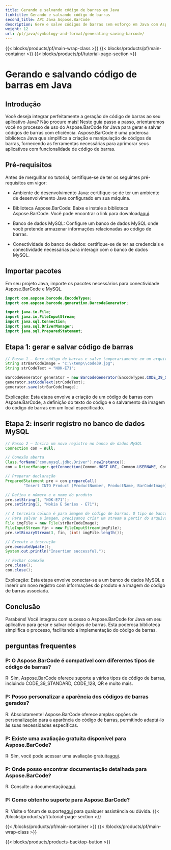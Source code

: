 ```yaml
---
title: Gerando e salvando código de barras em Java
linktitle: Gerando e salvando código de barras
second_title: API Java Aspose.BarCode
description: Gere e salve códigos de barras sem esforço em Java com Aspose.BarCode. Integre-se perfeitamente, personalize a aparência e aproveite amplo suporte a códigos de barras.
weight: 12
url: /pt/java/symbology-and-format/generating-saving-barcode/
---
```


{{< blocks/products/pf/main-wrap-class >}}
{{< blocks/products/pf/main-container >}}
{{< blocks/products/pf/tutorial-page-section >}}

# Gerando e salvando código de barras em Java


## Introdução

Você deseja integrar perfeitamente a geração de código de barras ao seu aplicativo Java? Não procure mais! Neste guia passo a passo, orientaremos você no processo de uso do Aspose.BarCode for Java para gerar e salvar códigos de barras com eficiência. Aspose.BarCode é uma poderosa biblioteca Java que simplifica a criação e manipulação de códigos de barras, fornecendo as ferramentas necessárias para aprimorar seus aplicativos com funcionalidade de código de barras.

## Pré-requisitos

Antes de mergulhar no tutorial, certifique-se de ter os seguintes pré-requisitos em vigor:

- Ambiente de desenvolvimento Java: certifique-se de ter um ambiente de desenvolvimento Java configurado em sua máquina.

- Biblioteca Aspose.BarCode: Baixe e instale a biblioteca Aspose.BarCode. Você pode encontrar o link para download[aqui](https://releases.aspose.com/barcode/java/).

- Banco de dados MySQL: Configure um banco de dados MySQL onde você pretende armazenar informações relacionadas ao código de barras.

- Conectividade do banco de dados: certifique-se de ter as credenciais e conectividade necessárias para interagir com o banco de dados MySQL.

## Importar pacotes

Em seu projeto Java, importe os pacotes necessários para conectividade Aspose.BarCode e MySQL.

```java
import com.aspose.barcode.EncodeTypes;
import com.aspose.barcode.generation.BarcodeGenerator;

import java.io.File;
import java.io.FileInputStream;
import java.sql.Connection;
import java.sql.DriverManager;
import java.sql.PreparedStatement;
```

## Etapa 1: gerar e salvar código de barras

```java
// Passo 1 – Gere código de barras e salve temporariamente em um arquivo
String strBarCodeImage = "c:\\temp\\code39.jpg";
String strCodeText = "NOK-E71";

BarcodeGenerator generator = new BarcodeGenerator(EncodeTypes.CODE_39_STANDARD);
generator.setCodeText(strCodeText);
generator.save(strBarCodeImage);
```

Explicação: Esta etapa envolve a criação de um código de barras com Aspose.BarCode, a definição do texto do código e o salvamento da imagem do código de barras em um local especificado.

## Etapa 2: inserir registro no banco de dados MySQL

```java
// Passo 2 – Insira um novo registro no banco de dados MySQL
Connection con = null;

// Conexão aberta
Class.forName("com.mysql.jdbc.Driver").newInstance();
con = DriverManager.getConnection(Common.HOST_URI, Common.USERNAME, Common.PASSWORD);

// Preparar declaração
PreparedStatement pre = con.prepareCall(
        "Insert INTO Product (ProductNumber, ProductName, BarCodeImage) " + "VALUES (?, ?, ?) ");

// Defina o número e o nome do produto
pre.setString(1, "NOK-E71");
pre.setString(2, "Nokia E Series - E71");

// A terceira coluna é para imagem de código de barras. O tipo de banco de dados é BLOB
// Para salvar a imagem, precisamos criar um stream a partir do arquivo de imagem
File imgFile = new File(strBarCodeImage);
FileInputStream fin = new FileInputStream(imgFile);
pre.setBinaryStream(3, fin, (int) imgFile.length());

// Execute a instrução
pre.executeUpdate();
System.out.println("Insertion successful.");

// Fechar conexão
pre.close();
con.close();
```

Explicação: Esta etapa envolve conectar-se a um banco de dados MySQL e inserir um novo registro com informações do produto e a imagem do código de barras associada.

## Conclusão

Parabéns! Você integrou com sucesso o Aspose.BarCode for Java em seu aplicativo para gerar e salvar códigos de barras. Esta poderosa biblioteca simplifica o processo, facilitando a implementação do código de barras.

## perguntas frequentes

### P: O Aspose.BarCode é compatível com diferentes tipos de código de barras?
R: Sim, Aspose.BarCode oferece suporte a vários tipos de código de barras, incluindo CODE_39_STANDARD, CODE_128, QR e muito mais.

### P: Posso personalizar a aparência dos códigos de barras gerados?
R: Absolutamente! Aspose.BarCode oferece amplas opções de personalização para a aparência do código de barras, permitindo adaptá-lo às suas necessidades específicas.

### P: Existe uma avaliação gratuita disponível para Aspose.BarCode?
 R: Sim, você pode acessar uma avaliação gratuita[aqui](https://releases.aspose.com/).

### P: Onde posso encontrar documentação detalhada para Aspose.BarCode?
 R: Consulte a documentação[aqui](https://reference.aspose.com/barcode/java/).

### P: Como obtenho suporte para Aspose.BarCode?
 R: Visite o fórum de suporte[aqui](https://forum.aspose.com/c/barcode/13) para qualquer assistência ou dúvida.
{{< /blocks/products/pf/tutorial-page-section >}}

{{< /blocks/products/pf/main-container >}}
{{< /blocks/products/pf/main-wrap-class >}}

{{< blocks/products/products-backtop-button >}}

